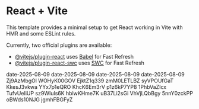 # React + Vite

This template provides a minimal setup to get React working in Vite with HMR and some ESLint rules.

Currently, two official plugins are available:

- [@vitejs/plugin-react](https://github.com/vitejs/vite-plugin-react/blob/main/packages/plugin-react/README.md) uses [Babel](https://babeljs.io/) for Fast Refresh
- [@vitejs/plugin-react-swc](https://github.com/vitejs/vite-plugin-react-swc) uses [SWC](https://swc.rs/) for Fast Refresh

date-2025-08-09
date-2025-08-09
date-2025-08-09
date-2025-08-09
Zj9AzMbgOl
WOHyK00GOV
EjktZ1q339
zmM0LETLBZ
syVPOUfGaT
KkesJ3vkwa
YYx7p1eQRO
KhcK6Em3rV
p1z6kP7YP8
1PhbVaZIcx
TufvUeIiUP
sz9WIuls6K
hblwKHme7K
uB37Li2sGi
VhVjLQbBgy
5nnY0zckPP
oBWds10NJG
jgmhFBGFyZ